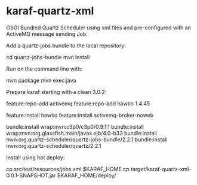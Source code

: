 # karaf-quartz-xml
OSGI Bundled Quartz Scheduler using xml files and pre-configured with an ActiveMQ message sending Job.

Add a quartz-jobs bundle to the local repository:

cd quartz-jobs-bundle
mvn install

Run on the command line with:

mvn package
mvn exec:java

Prepare karaf starting with a clean 3.0.2:

feature:repo-add activemq 
feature:repo-add hawtio 1.4.45

feature:install hawtio
feature:install activemq-broker-noweb 

bundle:install wrap:mvn:c3p0/c3p0/0.9.1.1
bundle:install wrap:mvn:org.glassfish.main/javax.ejb/4.0-b33
bundle:install mvn:org.quartz-scheduler/quartz-jobs-bundle/2.2.1
bundle:install mvn:org.quartz-scheduler/quartz/2.2.1

Install using hot deploy:

cp src/test/resources/jobs.xml $KARAF_HOME
cp target/karaf-quartz-xml-0.0.1-SNAPSHOT.jar $KARAF_HOME/deploy/
